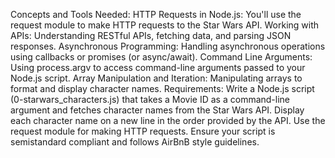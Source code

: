 Concepts and Tools Needed:
HTTP Requests in Node.js: You'll use the request module to make HTTP requests to the Star Wars API.
Working with APIs: Understanding RESTful APIs, fetching data, and parsing JSON responses.
Asynchronous Programming: Handling asynchronous operations using callbacks or promises (or async/await).
Command Line Arguments: Using process.argv to access command-line arguments passed to your Node.js script.
Array Manipulation and Iteration: Manipulating arrays to format and display character names.
Requirements:
Write a Node.js script (0-starwars_characters.js) that takes a Movie ID as a command-line argument and fetches character names from the Star Wars API.
Display each character name on a new line in the order provided by the API.
Use the request module for making HTTP requests.
Ensure your script is semistandard compliant and follows AirBnB style guidelines.

